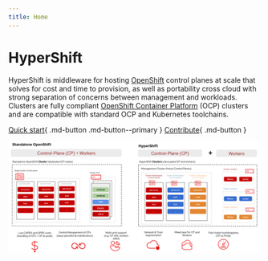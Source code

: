 ```yaml
---
title: Home
---
```


# HyperShift

HyperShift is middleware for hosting [OpenShift](https://www.openshift.com/) control
planes at scale that solves for cost and time to provision, as well as portability 
cross cloud with strong separation of concerns between management and workloads.
Clusters are fully compliant [OpenShift Container Platform](https://www.redhat.com/en/technologies/cloud-computing/openshift/container-platform) (OCP)
clusters and are compatible with standard OCP and Kubernetes toolchains.

[Quick start](getting-started.md){ .md-button .md-button--primary }
[Contribute](contribute/){ .md-button }

![Overview](images/high-level-overview.png)
